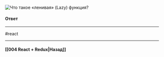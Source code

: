 ![Что такое «ленивая» (Lazy) функция?](https://youtu.be/HBSAjY-xh3k?t=103)

#### Ответ

____
#react

____

#### [[004 React + Redux|Назад]]